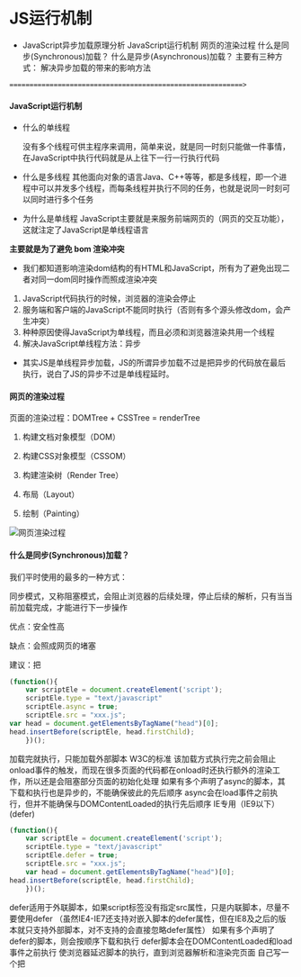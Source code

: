 # JS运行机制

- JavaScript异步加载原理分析
  JavaScript运行机制
  网页的渲染过程
  什么是同步(Synchronous)加载？
  什么是异步(Asynchronous)加载？
  主要有三种方式：
  解决异步加载的带来的影响方法

`==========================================================>`

#### JavaScript运行机制

- 什么的单线程

  没有多个线程可供主程序来调用，简单来说，就是同一时刻只能做一件事情，
  在JavaScript中执行代码就是从上往下一行一行执行代码



- 什么是多线程
  其他面向对象的语言Java、C++等等，都是多线程，即一个进程中可以并发多个线程，而每条线程并执行不同的任务，也就是说同一时刻可以同时进行多个任务



- 为什么是单线程
  JavaScript主要就是来服务前端网页的（网页的交互功能），这就注定了JavaScript是单线程语言

**主要就是为了避免 bom 渲染冲突**



- 我们都知道影响渲染dom结构的有HTML和JavaScript，所有为了避免出现二者对同一dom同时操作而照成渲染冲突

1.  JavaScript代码执行的时候，浏览器的渲染会停止
2. 服务端和客户端的JavaScript不能同时执行（否则有多个源头修改dom，会产生冲突）
3. 种种原因使得JavaScript为单线程，而且必须和浏览器渲染共用一个线程
4. 解决JavaScript单线程方法：异步

 

- 其实JS是单线程异步加载，JS的所谓异步加载不过是把异步的代码放在最后执行，说白了JS的异步不过是单线程延时。



#### 网页的渲染过程

页面的渲染过程：DOMTree + CSSTree = renderTree

1. 构建文档对象模型（DOM）

2. 构建CSS对象模型（CSSOM）
3. 构建渲染树（Render Tree）
4. 布局（Layout）
5. 绘制（Painting）

![网页渲染过程](https://img-blog.csdnimg.cn/20200311225550435.png?x-oss-process=image/watermark,type_ZmFuZ3poZW5naGVpdGk,shadow_10,text_aHR0cHM6Ly9ibG9nLmNzZG4ubmV0L3FxXzQ1MDA3NDE5,size_16,color_FFFFFF,t_70)





#### 什么是同步(Synchronous)加载？

我们平时使用的最多的一种方式：<script src="http://zhangsan.com/script.js"></script>

同步模式，又称阻塞模式，会阻止浏览器的后续处理，停止后续的解析，只有当当前加载完成，才能进行下一步操作

优点：安全性高

缺点：会照成网页的堵塞

建议：把<script>标签放在<body>结尾处，这样尽可能减少页面阻塞。





#### 什么是异步(Asynchronous)加载？

异步加载又叫非阻塞加载，浏览器在下载执行js的同时，还会继续进行后续页面的处理

代码执行时间：当整个网页解析完，执行代码（在网页而加载完之前）
主要有三种方式：
Script DOM Element（<async>属性是HTML5中新增的异步支持）浏览器部分不支持

<script async></script>

```javascript
(function(){
    var scriptEle = document.createElement('script');
    scriptEle.type = "text/javascript"
    scriptEle.async = true;
    scriptEle.src = "xxx.js";
var head = document.getElementsByTagName("head")[0];
head.insertBefore(scriptEle, head.firstChild); 
    })();
```





加载完就执行，只能加载外部脚本 W3C的标准
该加载方式执行完之前会阻止onload事件的触发，而现在很多页面的代码都在onload时还执行额外的渲染工作，所以还是会阻塞部分页面的初始化处理
如果有多个声明了async的脚本，其下载和执行也是异步的，不能确保彼此的先后顺序
async会在load事件之前执行，但并不能确保与DOMContentLoaded的执行先后顺序
IE专用（IE9以下） (defer)

<script defer></script>

```javascript
(function(){
    var scriptEle = document.createElement('script');
    scriptEle.type = "text/javascript"
    scriptEle.defer = true;
    scriptEle.src = "xxx.js";
    var head = document.getElementsByTagName("head")[0];
head.insertBefore(scriptEle, head.firstChild); 
    })();
```



defer适用于外联脚本，如果script标签没有指定src属性，只是内联脚本，尽量不要使用defer （虽然IE4-IE7还支持对嵌入脚本的defer属性，但在IE8及之后的版本就只支持外部脚本，对不支持的会直接忽略defer属性）
如果有多个声明了defer的脚本，则会按顺序下载和执行
defer脚本会在DOMContentLoaded和load事件之前执行
使浏览器延迟脚本的执行，直到浏览器解析和渲染完页面
自己写一个把<script>标签插入到网页的最后面





```javascript


// 异步载入并执行脚本
function loadasync(url){
    // 找到head标签
    var head = document.getElementsByTagName('head')[0];
    // 创建一个script元素
    var s = document.createElement('script');
    // 设置引入地址
    s.src = url;
    // 插入到head标签中
    head.appendChild(s);
}
```



注意这个loadasync()函数会动态的载入脚本–脚本载入到文档中，成为正在执行的JavaScript程序的一部分，既不是通过web页面内联包含，也不是来自web页面的静态引用

解决异步加载的带来的影响方法

利用定时器的延时

```javascript
// 异步的过程
var script = document.createElement("script");
script.src = "test.js";
document.head.appendChild(script);

setTimeout("test()", 1000);

弊端就是不知道准确时间
加载事件onload

window.onload =  function(){
    test();
```



低版本的IE可能不支持，并且效率太慢
咱自己写一个



```javascript
// url: 地址
// callback: 回调函数
function loadScript(url, callback){
    var scriptEle = document.createElement('script');
    scriptEle.type = "text/javascript";
if(scriptEle.readyState){
    // 状态码 readyState-->complete loaded 表示ie中script加载完成了
    scriptEle.onreadystatechange = function (){
        if(scriptEle.readyState == 'complete' || scriptEle.readyState == 'loaded'){
          callback();
        }
    }
}else{
    //加载完成的标志
    scriptEle.onload = function(){
        // safari  chrome firefox opren
        callback();
    }
}
//下载了指定地址的js文件
scriptEle.src = url;
//挂到DOM树上，此时才执行了js文件中的代码
document.head.appendChild(scriptEle);
```
